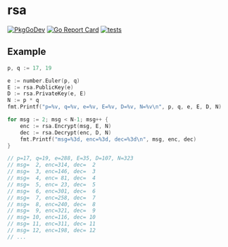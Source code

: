 # rsa

[![PkgGoDev](https://pkg.go.dev/badge/github.com/itsubaki/rsa)](https://pkg.go.dev/github.com/itsubaki/rsa)
[![Go Report Card](https://goreportcard.com/badge/github.com/itsubaki/rsa?style=flat-square)](https://goreportcard.com/report/github.com/itsubaki/rsa)
[![tests](https://github.com/itsubaki/rsa/workflows/tests/badge.svg?branch=main)](https://github.com/itsubaki/rsa/actions)

## Example

```go
p, q := 17, 19

e := number.Euler(p, q)
E := rsa.PublicKey(e)
D := rsa.PrivateKey(e, E)
N := p * q
fmt.Printf("p=%v, q=%v, e=%v, E=%v, D=%v, N=%v\n", p, q, e, E, D, N)

for msg := 2; msg < N-1; msg++ {
	enc := rsa.Encrypt(msg, E, N)
	dec := rsa.Decrypt(enc, D, N)
	fmt.Printf("msg=%3d, enc=%3d, dec=%3d\n", msg, enc, dec)
}

// p=17, q=19, e=288, E=35, D=107, N=323
// msg=  2, enc=314, dec=  2
// msg=  3, enc=146, dec=  3
// msg=  4, enc= 81, dec=  4
// msg=  5, enc= 23, dec=  5
// msg=  6, enc=301, dec=  6
// msg=  7, enc=258, dec=  7
// msg=  8, enc=240, dec=  8
// msg=  9, enc=321, dec=  9
// msg= 10, enc=116, dec= 10
// msg= 11, enc=311, dec= 11
// msg= 12, enc=198, dec= 12
// ...
```
